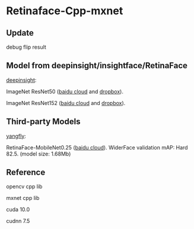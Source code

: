 # Retinaface-Cpp-mxnet

## Update

debug flip result


## Model from deepinsight/insightface/RetinaFace

[deepinsight](https://github.com/deepinsight/insightface/tree/master/RetinaFace):

 ImageNet ResNet50 ([baidu cloud](https://pan.baidu.com/s/1WAkU9ZA_j-OmzO-sdk9whA) and [dropbox](https://www.dropbox.com/s/48b850vmnaaasfl/imagenet-resnet-50.zip?dl=0)). 

 ImageNet ResNet152 ([baidu cloud](https://pan.baidu.com/s/1nzQ6CzmdKFzg8bM8ChZFQg) and [dropbox](https://www.dropbox.com/s/8ypcra4nqvm32v6/imagenet-resnet-152.zip?dl=0)).
 
 ## Third-party Models

[yangfly](https://github.com/yangfly): 

RetinaFace-MobileNet0.25 ([baidu cloud](https://pan.baidu.com/s/1P1ypO7VYUbNAezdvLm2m9w)).
WiderFace validation mAP: Hard 82.5. (model size: 1.68Mb)



## Reference

opencv cpp lib

mxnet cpp lib

cuda 10.0

cudnn 7.5
